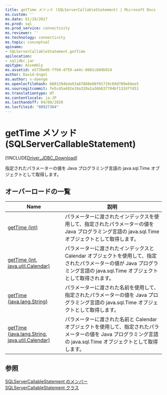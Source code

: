 ```yaml
---
title: getTime メソッド (SQLServerCallableStatement) | Microsoft Docs
ms.custom: ''
ms.date: 01/19/2017
ms.prod: sql
ms.prod_service: connectivity
ms.reviewer: ''
ms.technology: connectivity
ms.topic: conceptual
apiname:
- SQLServerCallableStatement.getTime
apilocation:
- sqljdbc.jar
apitype: Assembly
ms.assetid: e5739e05-ffb9-4759-a44c-0601cb04b924
author: David-Engel
ms.author: v-daenge
ms.openlocfilehash: 6801394bda93a87860e60f01719c69d709e04ee5
ms.sourcegitcommit: fe5c45a492e19a320a1a36b037704bf132dffd51
ms.translationtype: HT
ms.contentlocale: ja-JP
ms.lasthandoff: 04/08/2020
ms.locfileid: "80927384"
---
```

# <a name="gettime-method-sqlservercallablestatement"></a>getTime メソッド (SQLServerCallableStatement)
[!INCLUDE[Driver_JDBC_Download](../../../includes/driver_jdbc_download.md)]

  指定されたパラメーターの値を Java プログラミング言語の java.sql.Time オブジェクトとして取得します。  
  
## <a name="overload-list"></a>オーバーロードの一覧  
  
|Name|説明|  
|----------|-----------------|  
|[getTime (int)](../../../connect/jdbc/reference/gettime-method-int.md)|パラメーターに渡されたインデックスを使用して、指定されたパラメーターの値を Java プログラミング言語の java.sql.Time オブジェクトとして取得します。|  
|[getTime (int, java.util.Calendar)](../../../connect/jdbc/reference/gettime-method-int-java-util-calendar.md)|パラメーターに渡されたインデックスと Calendar オブジェクトを使用して、指定されたパラメーターの値が Java プログラミング言語の java.sql.Time オブジェクトとして取得されます。|  
|[getTime (java.lang.String)](../../../connect/jdbc/reference/gettime-method-java-lang-string.md)|パラメーターに渡された名前を使用して、指定されたパラメーターの値を Java プログラミング言語の java.sql.Time オブジェクトとして取得します。|  
|[getTime (java.lang.String, java.util.Calendar)](../../../connect/jdbc/reference/gettime-method-java-lang-string-java-util-calendar.md)|パラメーターに渡された名前と Calendar オブジェクトを使用して、指定されたパラメーターの値を Java プログラミング言語の java.sql.Time オブジェクトとして取得します。|  
  
## <a name="see-also"></a>参照  
 [SQLServerCallableStatement のメンバー](../../../connect/jdbc/reference/sqlservercallablestatement-members.md)   
 [SQLServerCallableStatement クラス](../../../connect/jdbc/reference/sqlservercallablestatement-class.md)  
  
  
